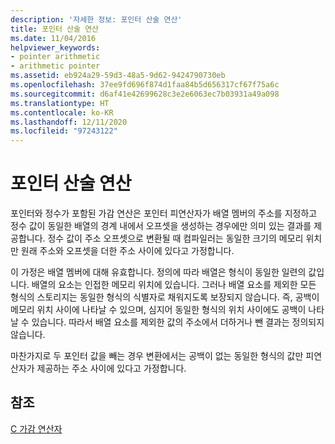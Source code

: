 ```yaml
---
description: '자세한 정보: 포인터 산술 연산'
title: 포인터 산술 연산
ms.date: 11/04/2016
helpviewer_keywords:
- pointer arithmetic
- arithmetic pointer
ms.assetid: eb924a29-59d3-48a5-9d62-9424790730eb
ms.openlocfilehash: 37ee9fd696f874d1faa84b5d656317cf67f75a6c
ms.sourcegitcommit: d6af41e42699628c3e2e6063ec7b03931a49a098
ms.translationtype: HT
ms.contentlocale: ko-KR
ms.lasthandoff: 12/11/2020
ms.locfileid: "97243122"
---
```

# <a name="pointer-arithmetic"></a>포인터 산술 연산

포인터와 정수가 포함된 가감 연산은 포인터 피연산자가 배열 멤버의 주소를 지정하고 정수 값이 동일한 배열의 경계 내에서 오프셋을 생성하는 경우에만 의미 있는 결과를 제공합니다. 정수 값이 주소 오프셋으로 변환될 때 컴파일러는 동일한 크기의 메모리 위치만 원래 주소와 오프셋을 더한 주소 사이에 있다고 가정합니다.

이 가정은 배열 멤버에 대해 유효합니다. 정의에 따라 배열은 형식이 동일한 일련의 값입니다. 배열의 요소는 인접한 메모리 위치에 있습니다. 그러나 배열 요소를 제외한 모든 형식의 스토리지는 동일한 형식의 식별자로 채워지도록 보장되지 않습니다. 즉, 공백이 메모리 위치 사이에 나타날 수 있으며, 심지어 동일한 형식의 위치 사이에도 공백이 나타날 수 있습니다. 따라서 배열 요소를 제외한 값의 주소에서 더하거나 뺀 결과는 정의되지 않습니다.

마찬가지로 두 포인터 값을 빼는 경우 변환에서는 공백이 없는 동일한 형식의 값만 피연산자가 제공하는 주소 사이에 있다고 가정합니다.

## <a name="see-also"></a>참조

[C 가감 연산자](../c-language/c-additive-operators.md)
